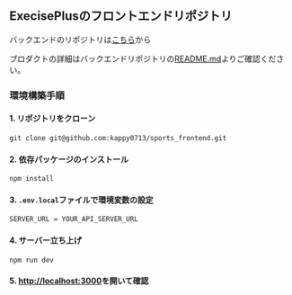 ## ExecisePlusのフロントエンドリポジトリ

バックエンドのリポジトリは[こちら](https://github.com/kappy0713/sports_backend)から

プロダクトの詳細はバックエンドリポジトリの[README.md](https://github.com/kappy0713/sports_backend/blob/main/README.md)よりご確認ください。

### 環境構築手順
#### 1. リポジトリをクローン
```
git clone git@github.com:kappy0713/sports_frontend.git
```
#### 2. 依存パッケージのインストール
```
npm install
```
#### 3. `.env.local`ファイルで環境変数の設定
```env
SERVER_URL = YOUR_API_SERVER_URL
```
#### 4. サーバー立ち上げ
```
npm run dev
```
#### 5. [http://localhost:3000](http://localhost:3000)を開いて確認
